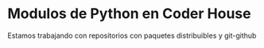 # Modulos de Python en Coder House

Estamos trabajando con repositorios con paquetes distribuibles y git-github

